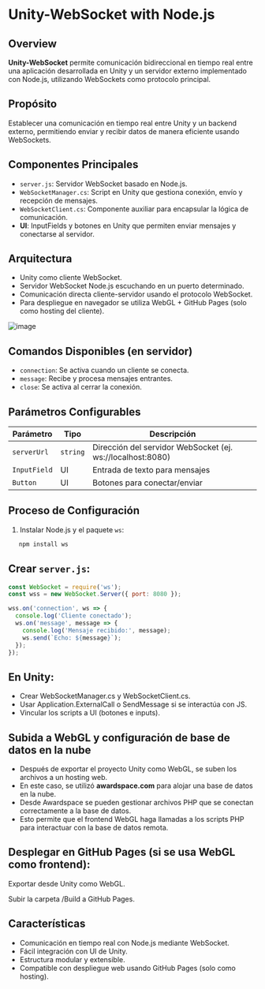 # Unity-WebSocket with Node.js

## Overview
**Unity-WebSocket** permite comunicación bidireccional en tiempo real entre una aplicación desarrollada en Unity y un servidor externo implementado con Node.js, utilizando WebSockets como protocolo principal.

## Propósito
Establecer una comunicación en tiempo real entre Unity y un backend externo, permitiendo enviar y recibir datos de manera eficiente usando WebSockets.

## Componentes Principales
- `server.js`: Servidor WebSocket basado en Node.js.
- `WebSocketManager.cs`: Script en Unity que gestiona conexión, envío y recepción de mensajes.
- `WebSocketClient.cs`: Componente auxiliar para encapsular la lógica de comunicación.
- **UI**: InputFields y botones en Unity que permiten enviar mensajes y conectarse al servidor.

## Arquitectura
- Unity como cliente WebSocket.
- Servidor WebSocket Node.js escuchando en un puerto determinado.
- Comunicación directa cliente-servidor usando el protocolo WebSocket.
- Para despliegue en navegador se utiliza WebGL + GitHub Pages (solo como hosting del cliente).

![image](https://github.com/user-attachments/assets/1bbd2800-867d-4027-a792-84b097a28996)

## Comandos Disponibles (en servidor)
- `connection`: Se activa cuando un cliente se conecta.
- `message`: Recibe y procesa mensajes entrantes.
- `close`: Se activa al cerrar la conexión.

## Parámetros Configurables
| Parámetro       | Tipo     | Descripción                                 |
|-----------------|----------|---------------------------------------------|
| `serverUrl`     | `string` | Dirección del servidor WebSocket (ej. ws://localhost:8080) |
| `InputField`    | UI       | Entrada de texto para mensajes              |
| `Button`        | UI       | Botones para conectar/enviar                |

## Proceso de Configuración
1. Instalar Node.js y el paquete `ws`:  
```bash
   npm install ws
```
## Crear `server.js`:

```js
const WebSocket = require('ws');
const wss = new WebSocket.Server({ port: 8080 });

wss.on('connection', ws => {
  console.log('Cliente conectado');
  ws.on('message', message => {
    console.log('Mensaje recibido:', message);
    ws.send(`Echo: ${message}`);
  });
});
```
## En Unity:
- Crear WebSocketManager.cs y WebSocketClient.cs.
- Usar Application.ExternalCall o SendMessage si se interactúa con JS.
- Vincular los scripts a UI (botones e inputs).

## Subida a WebGL y configuración de base de datos en la nube

- Después de exportar el proyecto Unity como WebGL, se suben los archivos a un hosting web.
- En este caso, se utilizó **awardspace.com** para alojar una base de datos en la nube.
- Desde Awardspace se pueden gestionar archivos PHP que se conectan correctamente a la base de datos.
- Esto permite que el frontend WebGL haga llamadas a los scripts PHP para interactuar con la base de datos remota.

## Desplegar en GitHub Pages (si se usa WebGL como frontend):
Exportar desde Unity como WebGL.

Subir la carpeta /Build a GitHub Pages.

## Características
- Comunicación en tiempo real con Node.js mediante WebSocket.
- Fácil integración con UI de Unity.
- Estructura modular y extensible.
- Compatible con despliegue web usando GitHub Pages (solo como hosting).
